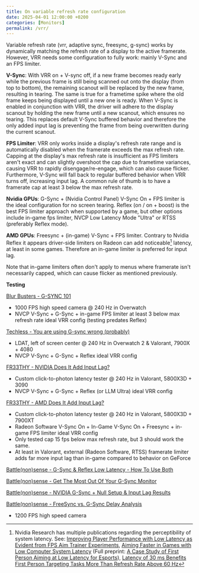 ```yaml
---
title: On variable refresh rate configuration
date: 2025-04-01 12:00:00 +0200
categories: [Monitors]
permalink: /vrr/
---
```


Variable refresh rate (vrr, adaptive sync, freesync, g-sync) works by dynamically matching the refresh rate of a display to the active framerate. However, VRR needs some configuration to fully work: mainly V-Sync and an FPS limiter.

**V-Sync**: With VRR on + V-sync off, if a new frame becomes ready early while the previous frame is still being scanned out onto the display (from top to bottom), the remaining scanout will be replaced by the new frame, resulting in tearing. The same is true for a frametime spike where the old frame keeps being displayed until a new one is ready. When V-Sync is enabled in conjunction with VRR, the driver will adhere to the display scanout by holding the new frame until a new scanout, which ensures no tearing. This replaces default V-Sync buffered behavior and therefore the only added input lag is preventing the frame from being overwritten during the current scanout.

**FPS Limiter**: VRR only works inside a display's refresh rate range and is automatically disabled when the framerate exceeds the max refresh rate. Capping at the display's max refresh rate is insufficient as FPS limiters aren't exact and can slightly overshoot the cap due to frametime variances, causing VRR to rapidly disengage/re-engage, which can also cause flicker. Furthermore, V-Sync will fall back to regular buffered behavior when VRR turns off, increasing input lag. A common rule of thumb is to have a framerate cap at least 3 below the max refresh rate.

**Nvidia GPUs**: G-Sync + (Nvidia Control Panel) V-Sync On + FPS limiter is the ideal configuration for no screen tearing. Reflex (on / on + boost) is the best FPS limiter approach when supported by a game, but other options include in-game fps limiter, NVCP Low Latency Mode "Ultra" or RTSS (preferably Reflex mode).

**AMD GPUs**: Freesync + (in-game) V-Sync + FPS limiter. Contrary to Nvidia Reflex it appears driver-side limiters on Radeon can add noticeable[^1] latency, at least in some games. Therefore an in-game limiter is preferred for input lag.

Note that in-game limiters often don't apply to menus where framerate isn't necessarily capped, which can cause flicker as mentioned previously.

**Testing**

[Blur Busters - G-SYNC 101](<https://blurbusters.com/gsync/gsync101-input-lag-tests-and-settings/>)
- 1000 FPS high speed camera @ 240 Hz in Overwatch
- NVCP V-Sync + G-Sync + in-game FPS limiter at least 3 below max refresh rate ideal VRR config (testing predates Reflex)

[Techless - You are using G-sync wrong (probably)](<https://www.youtube.com/watch?v=5mWMP96UdGU>)
- LDAT, left of screen center @ 240 Hz in Overwatch 2 & Valorant, 7900X + 4080
- NVCP V-Sync + G-Sync + Reflex ideal VRR config

[FR33THY - NVIDIA Does It Add Input Lag?](<https://www.youtube.com/watch?v=zv2UTb1BllM>)
- Custom click-to-photon latency tester @ 240 Hz in Valorant, 5800X3D + 3090
- NVCP V-Sync + G-Sync + Reflex (or LLM Ultra) ideal VRR config

[FR33THY - AMD Does It Add Input Lag?](<https://www.youtube.com/watch?v=9l_r5ejfPZc>)
- Custom click-to-photon latency tester @ 240 Hz in Valorant, 5800X3D + 7900XT
- Radeon Software V-Sync On + In-Game V-Sync On + Freesync + in-game FPS limiter ideal VRR config
 - Only tested cap 15 fps below max refresh rate, but 3 should work the same.
- At least in Valorant, external (Radeon Software, RTSS) framerate limiter adds far more input lag than in-game compared to behavior on GeForce

[Battle(non)sense - G-Sync & Reflex Low Latency - How To Use Both](<https://www.youtube.com/watch?v=Gub1bI12ODY>)

[Battle(non)sense - Get The Most Out Of Your G-Sync Monitor](<https://www.youtube.com/watch?v=YR0vNs0ZdWI>)
 
[Battle(non)sense - NVIDIA G-Sync + Null Setup & Input Lag Results](<https://www.youtube.com/watch?v=OAFuiBTFo5E>)
 
[Battle(non)sense - FreeSync vs. G-Sync Delay Analysis](<https://www.youtube.com/watch?v=mVNRNOcLUuA>)
- 1200 FPS high speed camera

[^1]: Nvidia Research has multiple publications regarding the perceptibility of system latency. See: [Improving Player Performance with Low Latency as Evident from FPS Aim Trainer Experiments](<https://developer.nvidia.com/blog/improving-player-performance-with-low-latency-as-evident-from-fps-aim-trainer-experiments/>), [Aiming Faster in Games with Low Computer System Latency](<https://developer.nvidia.com/blog/aiming-faster-in-games-with-low-computer-system-latency/>) (Full preprint: [A Case Study of First Person Aiming at Low Latency for Esports](<https://research.nvidia.com/publication/2021-05_case-study-first-person-aiming-low-latency-esports>)), [Latency of 30 ms Benefits First Person Targeting Tasks More Than Refresh Rate Above 60 Hz](<https://research.nvidia.com/publication/2019-11_latency-30-ms-benefits-first-person-targeting-tasks-more-refresh-rate-above-60>)
